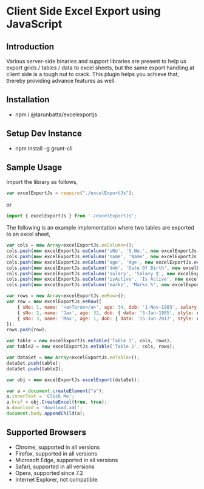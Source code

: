 # Client Side Excel Export using JavaScript

## Introduction

Various server-side binaries and support libraries are present to help us export grids / tables / data to excel sheets, but the same export handling at client side is a tough nut to crack. This plugin helps you achieve that, thereby providing advance features as well.

## Installation

* npm i @tarunbatta/excelexportjs

## Setup Dev Instance

* npm install -g grunt-cli

## Sample Usage

Import the library as follows,

```js
var excelExportJs = require("./excelExportJs");
```

or

```js
import { excelExportJs } from './excelExportJs';
```

The following is an example implementation where two tables are exported to an excel sheet,

```js
var cols = new Array<excelExportJs.eeColumn>();
cols.push(new excelExportJs.eeColumn('sNo', 'S.No.', new excelExportJs.eeColumnType(excelExportJs.eeCellTypes.Number), 25));
cols.push(new excelExportJs.eeColumn('name', 'Name', new excelExportJs.eeColumnType(excelExportJs.eeCellTypes.Html), 100));
cols.push(new excelExportJs.eeColumn('age', 'Age', new excelExportJs.eeColumnType(excelExportJs.eeCellTypes.Number), 25));
cols.push(new excelExportJs.eeColumn('dob', 'Date Of Birth', new excelExportJs.eeColumnType(excelExportJs.eeCellTypes.DateTime), 75));
cols.push(new excelExportJs.eeColumn('salary', 'Salary $', new excelExportJs.eeColumnType(excelExportJs.eeCellTypes.Float)));
cols.push(new excelExportJs.eeColumn('isActive', 'Is Active', new excelExportJs.eeColumnType(excelExportJs.eeCellTypes.Boolean)));
cols.push(new excelExportJs.eeColumn('marks', 'Marks %', new excelExportJs.eeColumnType(excelExportJs.eeCellTypes.Percent)));

var rows = new Array<excelExportJs.eeRow>();
var row = new excelExportJs.eeRow([
    { sNo: 1, name: '<a>Tarun</a>', age: 34, dob: '1-Nov-1983', salary: 1.11, isActive: true, marks: 0.1211 },
    { sNo: 2, name: 'Jax', age: 32, dob: { data: '5-Jan-1985', style: new excelExportJs.eeCellStyle(new excelExportJs.eeBackground('#34FFFF')) }, salary: 2.33, isActive: false, marks: 0.5422 },
    { sNo: 3, name: 'Max', age: 1, dob: { data: '15-Jun-2017', style: new excelExportJs.eeCellStyle(new excelExportJs.eeBackground('#FF0000')) }, salary: 3.44, isActive: true, marks: 0.8133 }
]);
rows.push(row);

var table = new excelExportJs.eeTable('Table 1', cols, rows);
var table2 = new excelExportJs.eeTable('Table 2', cols, rows);

var dataSet = new Array<excelExportJs.eeTable>();
dataSet.push(table);
dataSet.push(table2);

var obj = new excelExportJs.excelExport(dataSet);

var a = document.createElement("a");
a.innerText = 'Click Me';
a.href = obj.CreateExcel(true, true);
a.download = 'download.xml';
document.body.appendChild(a);
```

## Supported Browsers

* Chrome, supported in all versions
* Firefox, supported in all versions
* Microsoft Edge, supported in all versions
* Safari, supported in all versions
* Opera, supported since 7.2
* Internet Explorer, not compatible.